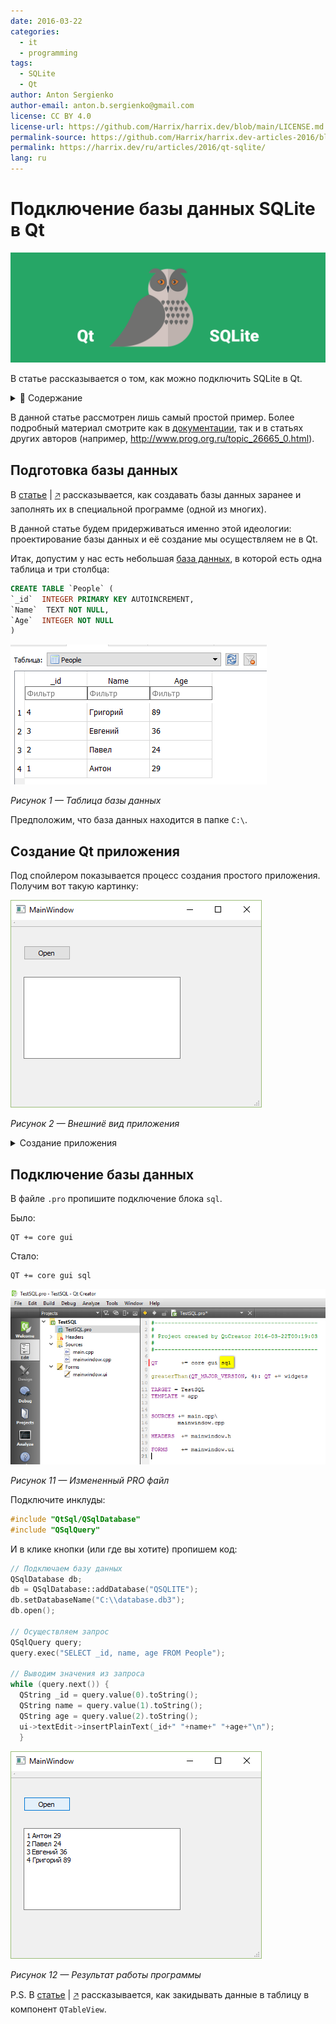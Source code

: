 ```yaml
---
date: 2016-03-22
categories:
  - it
  - programming
tags:
  - SQLite
  - Qt
author: Anton Sergienko
author-email: anton.b.sergienko@gmail.com
license: CC BY 4.0
license-url: https://github.com/Harrix/harrix.dev/blob/main/LICENSE.md
permalink-source: https://github.com/Harrix/harrix.dev-articles-2016/blob/main/qt-sqlite/qt-sqlite.md
permalink: https://harrix.dev/ru/articles/2016/qt-sqlite/
lang: ru
---
```


# Подключение базы данных SQLite в Qt

![Featured image](featured-image.svg)

В статье рассказывается о том, как можно подключить SQLite в Qt.

<details>
<summary>📖 Содержание</summary>

## Содержание

- [Подготовка базы данных](#подготовка-базы-данных)
- [Создание Qt приложения](#создание-qt-приложения)
- [Подключение базы данных](#подключение-базы-данных)

</details>

В данной статье рассмотрен лишь самый простой пример. Более подробный материал смотрите как в [документации](https://doc.qt.io/qt-5/sql-driver.html), так и в статьях других авторов (например, <http://www.prog.org.ru/topic_26665_0.html>).

## Подготовка базы данных

В [статье](https://github.com/Harrix/harrix.dev-articles-2016/blob/main/db-browser-for-sqlite/db-browser-for-sqlite.md) | [🡥](https://harrix.dev/ru/articles/2016/db-browser-for-sqlite/) рассказывается, как создавать базы данных заранее и заполнять их в специальной программе (одной из многих).

В данной статье будем придерживаться именно этой идеологии: проектирование базы данных и её создание мы осуществляем не в Qt.

Итак, допустим у нас есть небольшая [база данных](files/database.zip), в которой есть одна таблица и три столбца:

```sql
CREATE TABLE `People` (
`_id`  INTEGER PRIMARY KEY AUTOINCREMENT,
`Name`  TEXT NOT NULL,
`Age`  INTEGER NOT NULL
)
```

![Таблица базы данных](img/table.png)

_Рисунок 1 — Таблица базы данных_

Предположим, что база данных находится в папке `C:\`.

## Создание Qt приложения

Под спойлером показывается процесс создания простого приложения. Получим вот такую картинку:

![Внешниё вид приложения](img/app.png)

_Рисунок 2 — Внешниё вид приложения_

<details>
<summary>Создание приложения</summary>

![Пункт меню для создания нового проекта](img/new-project_01.png)

_Рисунок 3 — Пункт меню для создания нового проекта_

![Выбор типа проекта](img/new-project_02.png)

_Рисунок 4 — Выбор типа проекта_

![Выбор названия проекта и его расположения](img/new-project_03.png)

_Рисунок 5 — Выбор названия проекта и его расположения_

![Выбор компилятора](img/new-project_04.png)

_Рисунок 6 — Выбор компилятора_

![Выбор названия главного класса](img/new-project_05.png)

_Рисунок 7 — Выбор названия главного класса_

![Настройка системы контроля версий](img/new-project_06.png)

_Рисунок 8 — Настройка системы контроля версий_

![Окно Qt Creator с созданным проектом](img/new-project_07.png)

_Рисунок 9 — Окно Qt Creator с созданным проектом_

![Элементы на форме приложения](img/new-project_08.png)

_Рисунок 10 — Элементы на форме приложения_

</details>

## Подключение базы данных

В файле `.pro` пропишите подключение блока `sql`.

Было:

```text
QT += core gui
```

Стало:

```text
QT += core gui sql
```

![Измененный PRO файл](img/pro.png)

_Рисунок 11 — Измененный PRO файл_

Подключите инклуды:

```h
#include "QtSql/QSqlDatabase"
#include "QSqlQuery"
```

И в клике кнопки (или где вы хотите) пропишем код:

```cpp
// Подключаем базу данных
QSqlDatabase db;
db = QSqlDatabase::addDatabase("QSQLITE");
db.setDatabaseName("C:\\database.db3");
db.open();

// Осуществляем запрос
QSqlQuery query;
query.exec("SELECT _id, name, age FROM People");

// Выводим значения из запроса
while (query.next()) {
  QString _id = query.value(0).toString();
  QString name = query.value(1).toString();
  QString age = query.value(2).toString();
  ui->textEdit->insertPlainText(_id+" "+name+" "+age+"\n");
  }
```

![Результат работы программы](img/result.png)

_Рисунок 12 — Результат работы программы_

P.S. В [статье](https://github.com/Harrix/harrix.dev-articles-2014/blob/main/output-data-to-qtableview/output-data-to-qtableview.md) | [🡥](https://harrix.dev/ru/articles/2014/output-data-to-qtableview/) рассказывается, как закидывать данные в таблицу в компонент `QTableView`.
